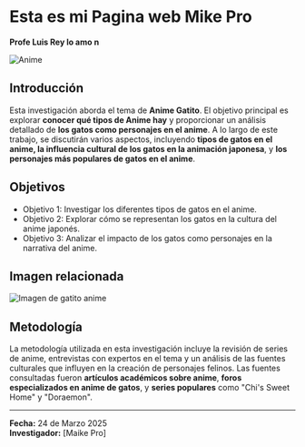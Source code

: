 # Esta es mi Pagina web Mike Pro  
**Profe Luis Rey lo amo n**

![Anime](https://static.vecteezy.com/system/resources/thumbnails/023/717/957/small/serious-girl-with-dark-hair-hugging-a-black-cat-in-anime-style-generated-ai-photo.jpg)

## Introducción

Esta investigación aborda el tema de **Anime Gatito**. El objetivo principal es explorar **conocer qué tipos de Anime hay** y proporcionar un análisis detallado de **los gatos como personajes en el anime**. A lo largo de este trabajo, se discutirán varios aspectos, incluyendo **tipos de gatos en el anime, la influencia cultural de los gatos en la animación japonesa**, y **los personajes más populares de gatos en el anime**.

## Objetivos

- Objetivo 1: Investigar los diferentes tipos de gatos en el anime.
- Objetivo 2: Explorar cómo se representan los gatos en la cultura del anime japonés.
- Objetivo 3: Analizar el impacto de los gatos como personajes en la narrativa del anime.

## Imagen relacionada

![Imagen de gatito anime](https://static.vecteezy.com/system/resources/thumbnails/023/717/957/small/serious-girl-with-dark-hair-hugging-a-black-cat-in-anime-style-generated-ai-photo.jpg)

## Metodología

La metodología utilizada en esta investigación incluye la revisión de series de anime, entrevistas con expertos en el tema y un análisis de las fuentes culturales que influyen en la creación de personajes felinos. Las fuentes consultadas fueron **artículos académicos sobre anime**, **foros especializados en anime de gatos**, y **series populares** como "Chi's Sweet Home" y "Doraemon".

---

**Fecha:** 24 de Marzo 2025  
**Investigador:** [Maike Pro]
